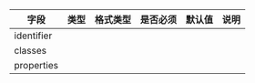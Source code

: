 | 字段 | 类型 | 格式类型 | 是否必须 | 默认值 | 说明 |
|---|---|---|---|---|---|
| identifier |  |  |  |  |
| classes |  |  |  |  |
| properties |  |  |  |  |
